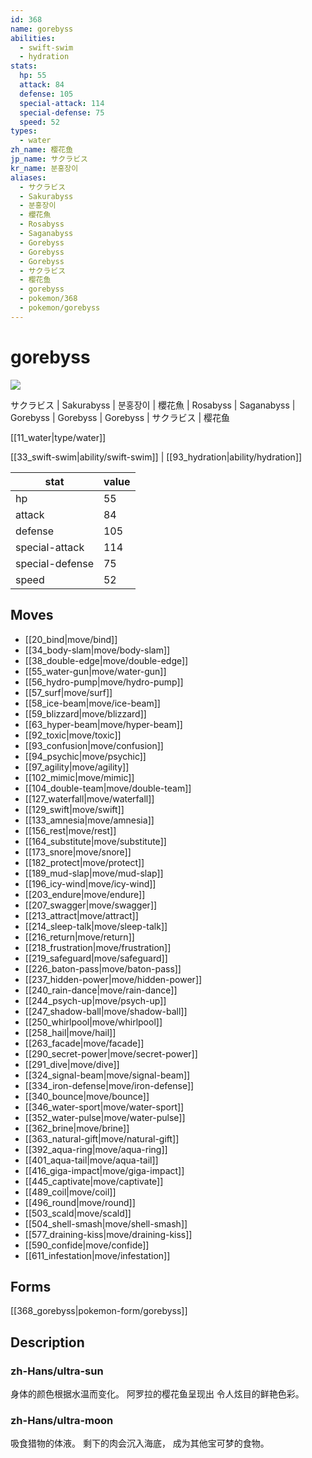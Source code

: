 ```yaml
---
id: 368
name: gorebyss
abilities:
  - swift-swim
  - hydration
stats:
  hp: 55
  attack: 84
  defense: 105
  special-attack: 114
  special-defense: 75
  speed: 52
types:
  - water
zh_name: 樱花鱼
jp_name: サクラビス
kr_name: 분홍장이
aliases:
  - サクラビス
  - Sakurabyss
  - 분홍장이
  - 櫻花魚
  - Rosabyss
  - Saganabyss
  - Gorebyss
  - Gorebyss
  - Gorebyss
  - サクラビス
  - 樱花鱼
  - gorebyss
  - pokemon/368
  - pokemon/gorebyss
---
```

# gorebyss

![](https://raw.githubusercontent.com/PokeAPI/sprites/master/sprites/pokemon/368.png)

サクラビス | Sakurabyss | 분홍장이 | 櫻花魚 | Rosabyss | Saganabyss | Gorebyss | Gorebyss | Gorebyss | サクラビス | 樱花鱼

[[11_water|type/water]]

[[33_swift-swim|ability/swift-swim]] | [[93_hydration|ability/hydration]]

|stat|value|
|---|---|
|hp|55|
|attack|84|
|defense|105|
|special-attack|114|
|special-defense|75|
|speed|52|


## Moves

- [[20_bind|move/bind]]
- [[34_body-slam|move/body-slam]]
- [[38_double-edge|move/double-edge]]
- [[55_water-gun|move/water-gun]]
- [[56_hydro-pump|move/hydro-pump]]
- [[57_surf|move/surf]]
- [[58_ice-beam|move/ice-beam]]
- [[59_blizzard|move/blizzard]]
- [[63_hyper-beam|move/hyper-beam]]
- [[92_toxic|move/toxic]]
- [[93_confusion|move/confusion]]
- [[94_psychic|move/psychic]]
- [[97_agility|move/agility]]
- [[102_mimic|move/mimic]]
- [[104_double-team|move/double-team]]
- [[127_waterfall|move/waterfall]]
- [[129_swift|move/swift]]
- [[133_amnesia|move/amnesia]]
- [[156_rest|move/rest]]
- [[164_substitute|move/substitute]]
- [[173_snore|move/snore]]
- [[182_protect|move/protect]]
- [[189_mud-slap|move/mud-slap]]
- [[196_icy-wind|move/icy-wind]]
- [[203_endure|move/endure]]
- [[207_swagger|move/swagger]]
- [[213_attract|move/attract]]
- [[214_sleep-talk|move/sleep-talk]]
- [[216_return|move/return]]
- [[218_frustration|move/frustration]]
- [[219_safeguard|move/safeguard]]
- [[226_baton-pass|move/baton-pass]]
- [[237_hidden-power|move/hidden-power]]
- [[240_rain-dance|move/rain-dance]]
- [[244_psych-up|move/psych-up]]
- [[247_shadow-ball|move/shadow-ball]]
- [[250_whirlpool|move/whirlpool]]
- [[258_hail|move/hail]]
- [[263_facade|move/facade]]
- [[290_secret-power|move/secret-power]]
- [[291_dive|move/dive]]
- [[324_signal-beam|move/signal-beam]]
- [[334_iron-defense|move/iron-defense]]
- [[340_bounce|move/bounce]]
- [[346_water-sport|move/water-sport]]
- [[352_water-pulse|move/water-pulse]]
- [[362_brine|move/brine]]
- [[363_natural-gift|move/natural-gift]]
- [[392_aqua-ring|move/aqua-ring]]
- [[401_aqua-tail|move/aqua-tail]]
- [[416_giga-impact|move/giga-impact]]
- [[445_captivate|move/captivate]]
- [[489_coil|move/coil]]
- [[496_round|move/round]]
- [[503_scald|move/scald]]
- [[504_shell-smash|move/shell-smash]]
- [[577_draining-kiss|move/draining-kiss]]
- [[590_confide|move/confide]]
- [[611_infestation|move/infestation]]

## Forms



[[368_gorebyss|pokemon-form/gorebyss]]

## Description

### zh-Hans/ultra-sun

身体的颜色根据水温而变化。
阿罗拉的樱花鱼呈现出
令人炫目的鲜艳色彩。

### zh-Hans/ultra-moon

吸食猎物的体液。
剩下的肉会沉入海底，
成为其他宝可梦的食物。

